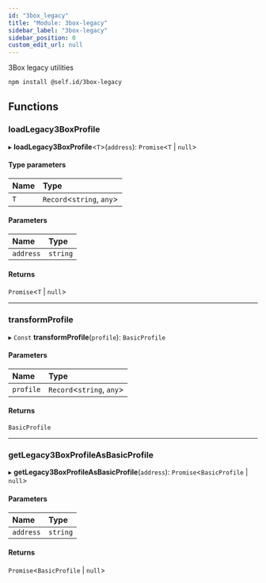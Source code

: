 ```yaml
---
id: "3box_legacy"
title: "Module: 3box-legacy"
sidebar_label: "3box-legacy"
sidebar_position: 0
custom_edit_url: null
---
```


3Box legacy utilities

```sh
npm install @self.id/3box-legacy
```

## Functions

### loadLegacy3BoxProfile

▸ **loadLegacy3BoxProfile**<`T`\>(`address`): `Promise`<`T` \| ``null``\>

#### Type parameters

| Name | Type |
| :------ | :------ |
| `T` | `Record`<`string`, `any`\> |

#### Parameters

| Name | Type |
| :------ | :------ |
| `address` | `string` |

#### Returns

`Promise`<`T` \| ``null``\>

___

### transformProfile

▸ `Const` **transformProfile**(`profile`): `BasicProfile`

#### Parameters

| Name | Type |
| :------ | :------ |
| `profile` | `Record`<`string`, `any`\> |

#### Returns

`BasicProfile`

___

### getLegacy3BoxProfileAsBasicProfile

▸ **getLegacy3BoxProfileAsBasicProfile**(`address`): `Promise`<`BasicProfile` \| ``null``\>

#### Parameters

| Name | Type |
| :------ | :------ |
| `address` | `string` |

#### Returns

`Promise`<`BasicProfile` \| ``null``\>
